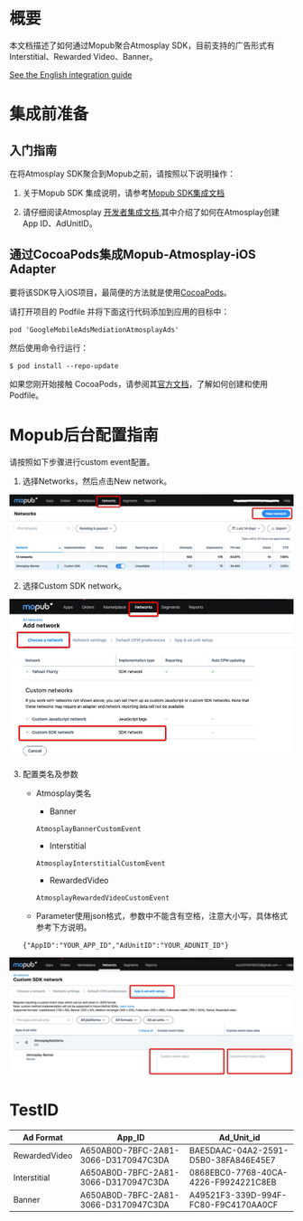 # 概要
本文档描述了如何通过Mopub聚合Atmosplay SDK，目前支持的广告形式有Interstitial、Rewarded Video、Banner。

[See the English integration guide](https://github.com/Atmosplay/MopubAdapter-AtmosplayAds-iOS/wiki)

# 集成前准备
## 入门指南
在将Atmosplay SDK聚合到Mopub之前，请按照以下说明操作：

1. 关于Mopub SDK 集成说明，请参考[Mopub SDK集成文档](https://developers.mopub.com/publishers/ios/)

2. 请仔细阅读Atmosplay [开发者集成文档](https://github.com/Atmosplay/Help-Center-for-Publisher/blob/master/guides.md),其中介绍了如何在Atmosplay创建App ID、AdUnitID。

## 通过CocoaPods集成Mopub-Atmosplay-iOS Adapter

要将该SDK导入iOS项目，最简便的方法就是使用[CocoaPods](https://guides.cocoapods.org/using/getting-started)。

请打开项目的 Podfile 并将下面这行代码添加到应用的目标中：

```
pod 'GoogleMobileAdsMediationAtmosplayAds'
```

然后使用命令行运行：

```
$ pod install --repo-update
```

如果您刚开始接触 CocoaPods，请参阅其[官方文档](https://guides.cocoapods.org/using/using-cocoapods)，了解如何创建和使用 Podfile。

# Mopub后台配置指南

请按照如下步骤进行custom event配置。

1. 选择Networks，然后点击New network。

<img src='resources/new_network.png'>

2. 选择Custom SDK network。

<img src='resources/custom_sdk_network.png'>

3. 配置类名及参数

   - Atmosplay类名

     - Banner 
     
     ```
     AtmosplayBannerCustomEvent
     ```

     - Interstitial
     
     ```
     AtmosplayInterstitialCustomEvent
     ```

     - RewardedVideo
     
     ```
     AtmosplayRewardedVideoCustomEvent
     ```
   
   - Parameter使用json格式，参数中不能含有空格，注意大小写，具体格式参考下方说明。

   ```
   {"AppID":"YOUR_APP_ID","AdUnitID":"YOUR_ADUNIT_ID"}
   ```

<img src='resources/app_adunit_setup.png'>

# TestID

| Ad Format     | App_ID                               | Ad_Unit_id                           |
| ------------- | ------------------------------------ | ------------------------------------ |
| RewardedVideo | A650AB0D-7BFC-2A81-3066-D3170947C3DA | BAE5DAAC-04A2-2591-D5B0-38FA846E45E7 |
| Interstitial  | A650AB0D-7BFC-2A81-3066-D3170947C3DA | 0868EBC0-7768-40CA-4226-F9924221C8EB |
| Banner        | A650AB0D-7BFC-2A81-3066-D3170947C3DA | A49521F3-339D-994F-FC80-F9C4170AA0CF |

